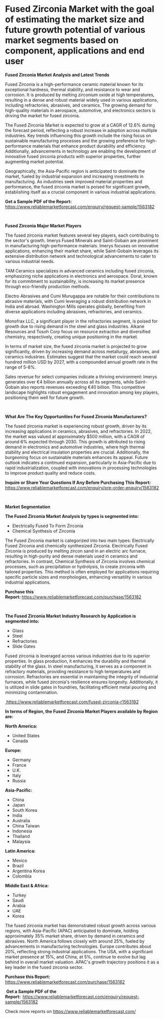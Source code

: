 <p><h1>Fused Zirconia Market with the goal of estimating the market size and future growth potential of various market segments based on component, applications and end user</h1></p><p><strong>Fused Zirconia Market Analysis and Latest Trends</strong></p>
<p><p>Fused Zirconia is a high-performance ceramic material known for its exceptional hardness, thermal stability, and resistance to wear and corrosion. It is produced by melting zirconium oxide at high temperatures, resulting in a dense and robust material widely used in various applications, including refractories, abrasives, and ceramics. The growing demand for high-quality materials in aerospace, automotive, and electronics sectors is driving the market for fused zirconia.</p><p>The Fused Zirconia Market is expected to grow at a CAGR of 12.6% during the forecast period, reflecting a robust increase in adoption across multiple industries. Key trends influencing this growth include the rising focus on sustainable manufacturing processes and the growing preference for high-performance materials that enhance product durability and efficiency. Additionally, advancements in technology are enabling the development of innovative fused zirconia products with superior properties, further augmenting market potential.</p><p>Geographically, the Asia-Pacific region is anticipated to dominate the market, fueled by industrial expansion and increasing investments in manufacturing. As industries seek improved material properties and performance, the fused zirconia market is poised for significant growth, establishing itself as a crucial component in various industrial applications.</p></p>
<p><strong>Get a Sample PDF of the Report:&nbsp;</strong> <a href="https://www.reliablemarketforecast.com/enquiry/request-sample/1563182?utm_campaign=2950&utm_medium=2&utm_source=Github&utm_content=ia&utm_term=02042025&utm_id=fused-zirconia">https://www.reliablemarketforecast.com/enquiry/request-sample/1563182</a></p>
<p>&nbsp;</p>
<p><strong>Fused Zirconia Major Market Players</strong></p>
<p><p>The fused zirconia market features several key players, each contributing to the sector's growth. Imerys Fused Minerals and Saint-Gobain are prominent in manufacturing high-performance materials. Imerys focuses on innovative applications, enhancing their market share, while Saint-Gobain leverages its extensive distribution network and technological advancements to cater to various industrial needs. </p><p>TAM Ceramics specializes in advanced ceramics including fused zirconia, emphasizing niche applications in electronics and aerospace. Doral, known for its commitment to sustainability, is increasing its market presence through eco-friendly production methods.</p><p>Electro Abrasives and Cumi Murugappa are notable for their contributions to abrasive materials, with Cumi leveraging a robust distribution network in India and abroad. Washington Mills operates globally, benefiting from diverse applications including abrasives, refractories, and ceramics.</p><p>Monofrax LLC, a significant player in the refractories segment, is poised for growth due to rising demand in the steel and glass industries. Alkane Resources and Tosoh Corp focus on resource extraction and diversified chemistry, respectively, creating unique positioning in the market.</p><p>In terms of market size, the fused zirconia market is projected to grow significantly, driven by increasing demand across metallurgy, abrasives, and ceramics industries. Estimates suggest that the market could reach several hundred million USD by 2027, with a compounded annual growth rate in the range of 5-8%.</p><p>Sales revenue for select companies indicate a thriving environment: Imerys generates over €4 billion annually across all its segments, while Saint-Gobain also reports revenues exceeding €40 billion. This competitive landscape highlights robust engagement and innovation among key players, positioning them well for future growth.</p></p>
<p>&nbsp;</p>
<p><strong>What Are The Key Opportunities For Fused Zirconia Manufacturers?</strong></p>
<p><p>The fused zirconia market is experiencing robust growth, driven by its increasing applications in ceramics, abrasives, and refractories. In 2022, the market was valued at approximately $500 million, with a CAGR of around 6% expected through 2030. This growth is attributed to rising demand in electronics and automotive industries, where high thermal stability and electrical insulation properties are crucial. Additionally, the burgeoning focus on sustainable materials enhances its appeal. Future outlook indicates a continued expansion, particularly in Asia-Pacific due to rapid industrialization, coupled with innovations in processing technologies to improve product quality and reduce costs.</p></p>
<p><strong>Inquire or Share Your Questions If Any Before Purchasing This Report:</strong> <a href="https://www.reliablemarketforecast.com/enquiry/pre-order-enquiry/1563182?utm_campaign=2950&utm_medium=2&utm_source=Github&utm_content=ia&utm_term=02042025&utm_id=fused-zirconia">https://www.reliablemarketforecast.com/enquiry/pre-order-enquiry/1563182</a></p>
<p>&nbsp;</p>
<p><strong>Market Segmentation</strong></p>
<p><strong>The Fused Zirconia Market Analysis by types is segmented into:</strong></p>
<p><ul><li>Electrically Fused To Form Zirconia</li><li>Chemical Synthesis of Zirconia</li></ul></p>
<p><p>The Fused Zirconia market is categorized into two main types: Electrically Fused Zirconia and chemically synthesized Zirconia. Electrically Fused Zirconia is produced by melting zircon sand in an electric arc furnace, resulting in high-purity and dense materials used in ceramics and refractories. In contrast, Chemical Synthesis of Zirconia involves chemical processes, such as precipitation or hydrolysis, to create zirconia with tailored properties. This method is often employed for applications requiring specific particle sizes and morphologies, enhancing versatility in various industrial applications.</p></p>
<p><strong>Purchase this Report:&nbsp;</strong><a href="https://www.reliablemarketforecast.com/purchase/1563182?utm_campaign=2950&utm_medium=2&utm_source=Github&utm_content=ia&utm_term=02042025&utm_id=fused-zirconia">https://www.reliablemarketforecast.com/purchase/1563182</a></p>
<p>&nbsp;</p>
<p><strong>The Fused Zirconia Market Industry Research by Application is segmented into:</strong></p>
<p><ul><li>Glass</li><li>Steel</li><li>Refractories</li><li>Slide Gates</li></ul></p>
<p><p>Fused zirconia is leveraged across various industries due to its superior properties. In glass production, it enhances the durability and thermal stability of the glass. In steel manufacturing, it serves as a component in refractory materials, providing resistance to high temperatures and corrosion. Refractories are essential in maintaining the integrity of industrial furnaces, while fused zirconia's resilience ensures longevity. Additionally, it is utilized in slide gates in foundries, facilitating efficient metal pouring and minimizing contamination.</p></p>
<p><a href="https://www.reliablemarketforecast.com/fused-zirconia-r1563182?utm_campaign=2950&utm_medium=2&utm_source=Github&utm_content=ia&utm_term=02042025&utm_id=fused-zirconia">&nbsp;https://www.reliablemarketforecast.com/fused-zirconia-r1563182</a></p>
<p><strong>In terms of Region, the Fused Zirconia Market Players available by Region are:</strong></p>
<p>
    <p> <strong> North America: </strong>
        <ul>
            <li>United States</li>
            <li>Canada</li>
        </ul>
        </p> 
    <p> <strong> Europe: </strong>
        <ul>
            <li>Germany</li>
            <li>France</li>
            <li>U.K.</li>
            <li>Italy</li>
            <li>Russia</li>
        </ul>
        </p> 
    <p> <strong> Asia-Pacific: </strong>
        <ul>
            <li>China</li>
            <li>Japan</li>
            <li>South Korea</li>
            <li>India</li>
            <li>Australia</li>
            <li>China Taiwan</li>
            <li>Indonesia</li>
            <li>Thailand</li>
            <li>Malaysia</li>
        </ul>
        </p> 
    <p> <strong> Latin America: </strong>
        <ul>
            <li>Mexico</li>
            <li>Brazil</li>
            <li>Argentina Korea</li>
            <li>Colombia</li>
        </ul>
        </p> 
    <p> <strong> Middle East & Africa: </strong>
        <ul>
            <li>Turkey</li>
            <li>Saudi</li>
            <li>Arabia</li>
            <li>UAE</li>
            <li>Korea</li>
        </ul>
    </p>
    </p>
<p><p>The fused zirconia market has demonstrated robust growth across various regions, with Asia-Pacific (APAC) anticipated to dominate, holding approximately 35% market share, driven by demand in ceramics and abrasives. North America follows closely with around 25%, fueled by advancements in manufacturing technologies. Europe contributes about 20%, reflecting strong industrial applications. The USA, with a significant market presence at 15%, and China, at 5%, continue to evolve but lag behind in overall market valuation. APAC's growth trajectory positions it as a key leader in the fused zirconia sector.</p></p>
<p><strong>Purchase this Report: </strong><a href="https://www.reliablemarketforecast.com/purchase/1563182?utm_campaign=2950&utm_medium=2&utm_source=Github&utm_content=ia&utm_term=02042025&utm_id=fused-zirconia">https://www.reliablemarketforecast.com/purchase/1563182</a></p>
<p>&nbsp;<strong>Get a Sample PDF of the Report:&nbsp;&nbsp;</strong><a href="https://www.reliablemarketforecast.com/enquiry/request-sample/1563182?utm_campaign=2950&utm_medium=2&utm_source=Github&utm_content=ia&utm_term=02042025&utm_id=fused-zirconia">https://www.reliablemarketforecast.com/enquiry/request-sample/1563182</a></p>
<p><strong></strong></p>
<p>Check more reports on <a href="https://www.reliablemarketforecast.com/?utm_campaign=2950&utm_medium=2&utm_source=Github&utm_content=ia&utm_term=02042025&utm_id=fused-zirconia">https://www.reliablemarketforecast.com/</a></p>